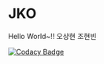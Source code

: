 # JKO

Hello World~!!
오상현
조현빈

[![Codacy Badge](https://api.codacy.com/project/badge/Grade/d196e33723244621b9956f24cc127feb)](https://app.codacy.com/gh/PNUJKO/JKO?utm_source=github.com&utm_medium=referral&utm_content=PNUJKO/JKO&utm_campaign=Badge_Grade_Settings)
